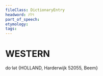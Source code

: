 ```yaml
---
fileClass: DictionaryEntry
headword: דלת
part_of_speech: 
etymology: 
tags: 
---
```


WESTERN
========

doˑlət {HOLLAND, Harderwijk 52055, Beem}